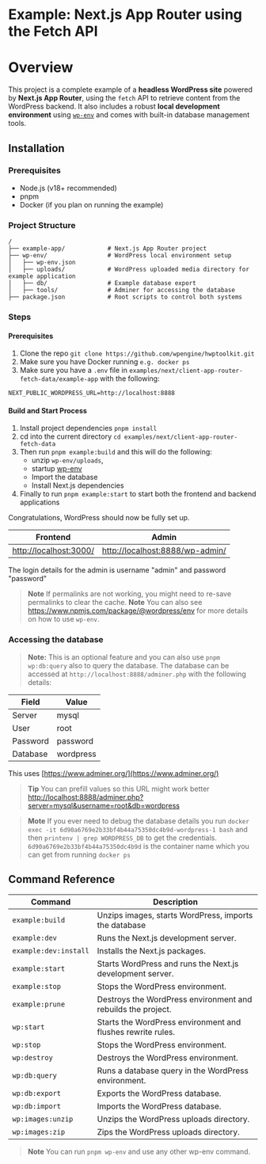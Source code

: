 # Example: Next.js App Router using the Fetch API


# Overview

This project is a complete example of a **headless WordPress site** powered by **Next.js App Router**, using the `fetch` API to retrieve content from the WordPress backend. It also includes a robust **local development environment** using [`wp-env`](https://www.npmjs.com/package/@wordpress/env) and comes with built-in database management tools.


## Installation

### Prerequisites

- Node.js (v18+ recommended)
- pnpm
- Docker (if you plan on running the example)

### Project Structure

```
/
├── example-app/            # Next.js App Router project
├── wp-env/                 # WordPress local environment setup
│   ├── wp-env.json
│   ├── uploads/            # WordPress uploaded media directory for example application
│   ├── db/                 # Example database export
│   ├── tools/              # Adminer for accessing the database
├── package.json            # Root scripts to control both systems
```

### Steps

#### Prerequisites
1. Clone the repo `git clone https://github.com/wpengine/hwptoolkit.git`
2. Make sure you have Docker running `e.g. docker ps`
3. Make sure you have a `.env` file in `examples/next/client-app-router-fetch-data/example-app` with the following:

```.env
NEXT_PUBLIC_WORDPRESS_URL=http://localhost:8888
```

#### Build and Start Process

1. Install project dependencies `pnpm install`
1. cd into the current directory `cd examples/next/client-app-router-fetch-data`
3. Then run `pnpm example:build` and this will do the following:
    - unzip `wp-env/uploads`, 
    - startup [wp-env](https://developer.wordpress.org/block-editor/getting-started/devenv/get-started-with-wp-env/) 
    - Import the database
    - Install Next.js dependencies
4. Finally to run `pnpm example:start` to start both the frontend and backend applications

Congratulations, WordPress should now be fully set up.

| Frontend | Admin                        |
|----------|------------------------------|
| [http://localhost:3000/](http://localhost:3000/) | [http://localhost:8888/wp-admin/](http://localhost:8888/wp-admin/) |

The login details for the admin is username "admin" and password "password"


> **Note** If permalinks are not working, you might need to re-save permalinks to clear the cache.
> **Note** You can also see <https://www.npmjs.com/package/@wordpress/env> for more details on how to use `wp-env`.

### Accessing the database

>**Note:** This is an optional feature and you can also use `pnpm wp:db:query` also to query the database. The database can be accessed at `http://localhost:8888/adminer.php` with the following details:

| Field     | Value      |
|-----------|------------|
| Server    | mysql      |
| User      | root       |
| Password  | password   |
| Database  | wordpress  |

This uses [https://www.adminer.org/](https://www.adminer.org/)

>**Tip** You can prefill values so this URL might work better <http://localhost:8888/adminer.php?server=mysql&username=root&db=wordpress>

>**Mote** If you ever need to debug the database details you run `docker exec -it 6d90a6769e2b33bf4b44a75350dc4b9d-wordpress-1 bash` and then `printenv | grep WORDPRESS_DB` to get the credentials. `6d90a6769e2b33bf4b44a75350dc4b9d` is the container name which you can get from running `docker ps` 


## Command Reference

| Command                | Description                                                                  |
|------------------------|------------------------------------------------------------------------------|
| `example:build`        | Unzips images, starts WordPress, imports the database                        |
| `example:dev`          | Runs the Next.js development server.                                         |
| `example:dev:install`  | Installs the Next.js packages.                                               |
| `example:start`        | Starts WordPress and runs the Next.js development server.                    |
| `example:stop`         | Stops the WordPress environment.                                             |
| `example:prune`        | Destroys the WordPress environment and rebuilds the project.                 |
| `wp:start`             | Starts the WordPress environment and flushes rewrite rules.                  |
| `wp:stop`              | Stops the WordPress environment.                                             |
| `wp:destroy`           | Destroys the WordPress environment.                                          |
| `wp:db:query`          | Runs a database query in the WordPress environment.                          |
| `wp:db:export`         | Exports the WordPress database.                                              |
| `wp:db:import`         | Imports the WordPress database.                                              |
| `wp:images:unzip`      | Unzips the WordPress uploads directory.                                      |
| `wp:images:zip`        | Zips the WordPress uploads directory.                                        |

>**Note** You can run `pnpm wp-env` and use any other wp-env command.
